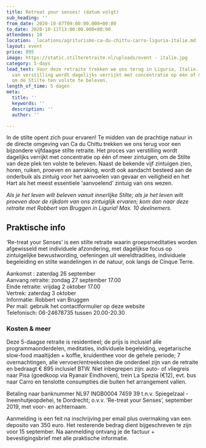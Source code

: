 ```yaml
---
title: Retreat your senses! (datum volgt)
sub_heading: ''
from_date: 2020-10-07T09:00:00.000+00:00
to_date: 2020-10-11T13:00:00.000+00:00
attendees: 10
location: _locations/agriturismo-ca-du-chittu-carro-liguria-italie.md
layout: event
price: 895
image: https://static.stilteretraite.nl/uploads/event - italie.jpg
category: 5-days
lead_text: Voor deze retraite trekken we ons terug in Liguria, Italie. Het proces
  van verstilling wordt dagelijks verrijkt met concentratie op één of meer zintuigen,
  om de Stilte ten volste te beleven.
length_of_time: 5 dagen
meta:
  title: ''
  keywords: ''
  description: ''
  author: ''

---
```

In de stilte opent zich puur ervaren! Te midden van de prachtige natuur in de directe omgeving van Ca du Chittu trekken we ons terug voor een bijzondere vijfdaagse stilte retraite. Het proces van verstilling wordt dagelijks verrijkt met concentratie op één of meer zintuigen, om de Stilte van deze plek ten volste te beleven. Naast de bekende vijf zintuigen zien, horen, ruiken, proeven en aanraking, wordt ook aandacht besteed aan de onderbuik als zintuig voor het aanvoelen van gevaar en veiligheid en het Hart als het meest essentiele ‘aanvoelend’ zintuig van ons wezen.

_Als je het leven wilt beleven vanuit innerlijke Stilte; als je het leven wilt proeven door de rijkdom van ons zintuiglijk ervaren; kom dan naar deze retraite met Robbert van Bruggen in Liguria! Max. 10 deelnemers._

## Praktische info

‘Re-treat your Senses’ is een stilte retraite waarin groepsmeditaties worden afgewisseld met individuele afzondering, met dagelijkse focus op zintuigelijke bewustwording, oefeningen uit wereldtradities, individuele begeleiding en stilte wandelingen in de natuur, ook langs de Cinque Terre.

Aankomst : zaterdag 26 september  
Aanvang retraite: zondag 27 september 17.00  
Einde retraite: vrijdag 2 oktober 17.00  
Vertrek: zaterdag 3 oktober  
Informatie: Robbert van Bruggen  
Per mail: gebruik het contactformulier op deze website  
Telefonisch: 06-24678735 tussen 20.00-20.30

### Kosten & meer

Deze 5-daagse retraite is residentieel; de prijs is inclusief alle programmaonderdelen, meditaties, individuele begeleiding, vegetarische slow-food maaltijden + koﬃe, kruidenthee voor de gehele periode; 7 overnachtingen, alle vervoer/entreekosten die onderdeel zijn van de retraite en bedraagt € 895 inclusief BTW. Niet inbegrepen zijn: auto- of vliegreis naar Pisa (goedkoop via Ryanair Eindhoven), trein La Spezia (€12), evt. bus naar Carro en tenslotte consumpties die buiten het arrangement vallen.

Betaling naar banknummer NL97 INGB0004 7459 39 t.n.v. Spiegelzaal - Ineenhutjeopdehei, te Dordrecht; o.v.v. ‘Re-treat your Senses’, september 2019, met voor- en achternaam.

Aanmelding is een feit na inschrijving per email plus overmaking van een deposito van 350 euro. Het resterende bedrag dient bijgeschreven te zijn voor 15 september. Na aanmelding ontvang je de factuur + bevestigingsbrief met alle praktische informatie.